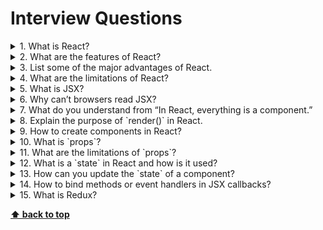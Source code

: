 # Interview Questions

<details>
<summary>1. What is React?</summary>

>#### Answer:
>* React is a front-end JavaScript library developed by Facebook in 2011.
>* It follows the component based approach which helps in building reusable UI components.
>* It is used for developing complex and interactive web and mobile UI.
>* Even though it was open-sourced only in 2015, it has one of the largest communities supporting it.
</details>

<details>
<summary>2. What are the features of React?</summary>

>#### Answer:
>* It uses the virtual DOM instead of the real DOM.
>* It uses server-side rendering.
>* It follows uni-directional data flow or data binding.
</details>

<details>
<summary>3. List some of the major advantages of React.</summary>

>#### Answer:
>* It increases the application’s performance.
>* It can be conveniently used on the client as well as server side.
>* Because of JSX, code’s readability increases.
>* React is easy to integrate with other frameworks like Meteor, Angular, etc.
>* Using React, writing UI test cases become extremely easy.
</details>

<details>
<summary>4. What are the limitations of React?</summary>

>#### Answer:
>* React is just a library, not a full-blown framework.
>* Its library is very large and takes time to understand.
>* It can be little difficult for the novice programmers to understand.
>* Coding gets complex as it uses inline templating and JSX.
</details>

<details>
<summary>5. What is JSX?</summary>

>#### Answer:
>JSX is a shorthand for JavaScript XML. This is a type of file used by React which utilizes the expressiveness of JavaScript along with HTML like template syntax.
>This makes the HTML file really easy to understand. This file makes applications robust and boosts its performance.
</details>

<details>
<summary>6. Why can’t browsers read JSX?</summary>

>#### Answer:
>Browsers can only read JavaScript objects but JSX in not a regular JavaScript object.
>Thus to enable a browser to read JSX, first, we need to transform JSX file into a JavaScript object using JSX transformers like Babel and then pass it to the browser.
</details>

<details>
<summary>7. What do you understand from “In React, everything is a component.”</summary>

>#### Answer:
>Components are the building blocks of a React application’s UI. These components split up the entire UI into small independent and reusable pieces.
>Then it renders each of these components independent of each other without affecting the rest of the UI.
</details>

<details>
<summary>8. Explain the purpose of `render()` in React.</summary>

>#### Answer:
>Each React component must have a `render()` mandatorily. It returns a single React element which is the representation of the native DOM component.
>If more than one HTML element needs to be rendered, then they must be grouped together inside one enclosing tag such as `<form>`, `<group>`, `<div>` etc.
>This function must be kept pure i.e., it must return the same result each time it is invoked.
</details>

<details>
<summary>9. How to create components in React?</summary>

>#### Answer:
>There are two possible ways to create a component.
> 1. **Function Components:** This is the simplest way to create a component. Those are pure JavaScript functions that accept props object as first parameter and return React elements:
>
>```jsx harmony
>function Greeting({ message }) {
>   return <h1>{`Hello, ${message}`}</h1>
>}
>```
>2. **Class Components:** You can also use ES6 class to define a component. The above function component can be written as:
>
>```jsx harmony
>class Greeting extends React.Component {
>   render() {
>     return <h1>{`Hello, ${this.props.message}`}</h1>
>   }
>}
>```
</details>

<details>
<summary>10. What is `props`?</summary>

>#### Answer:
>Props is the shorthand for Properties in React. They are read-only components which must be kept pure i.e. immutable.
>They are always passed down from the parent to the child components throughout the application.
>A child component can never send a prop back to the parent component.
>This help in maintaining the unidirectional data flow and are generally used to render the dynamically generated data.
</details>

<details>
<summary>11. What are the limitations of `props`?</summary>

>#### Answer:
>Props (short for properties) are a component’s configuration. Props are how components talk to each other.
>They are received from above component and immutable as far as the component receiving them is concerned. A component cannot change its props.
</details>

<details>
<summary>12. What is a `state` in React and how is it used?</summary>

>#### Answer:
>States are the heart of React components. States are the source of data and must be kept as simple as possible.
>Basically, states are the objects which determine components rendering and behavior.
>They are mutable unlike the props and create dynamic and interactive components. They are accessed via `this.state`.
</details>

<details>
<summary>13. How can you update the `state` of a component?</summary>

>#### Answer:
>State of a component can be updated using `this.setState()`.
</details>

<details>
<summary>14. How to bind methods or event handlers in JSX callbacks?</summary>

>#### Answer:
>There are 3 possible ways to achieve this:
>1.	**Binding in Constructor:** In JavaScript classes, the methods are not bound by default. The same thing applies for React event handlers defined as class methods. Normally we bind them in constructor.
>    ```javascript
>    class Component extends React.Componenet {
>      constructor(props) {
>        super(props)
>        this.handleClick = this.handleClick.bind(this)
>      }
>
>      handleClick() {
>        // ...
>      }
>    }
>    ```
>
>2. **Public class fields syntax:** If you don't like to use bind approach then *public class fields syntax* can be used to correctly bind callbacks.
>
>    ```jsx harmony
>    handleClick = () => {
>      console.log('this is:', this)
>    }
>    ```
>
>    ```jsx harmony
>    <button onClick={this.handleClick}>
>      {'Click me'}
>    </button>
>    ```
>3. **Arrow functions in callbacks:** You can use *arrow functions* directly in the callbacks.
>
>    ```jsx harmony
>    <button onClick={(event) => this.handleClick(event)}>
>      {'Click me'}
>    </button>
>    ```
>
>    **Note:** If the callback is passed as prop to child components, those components might do an extra re-rendering. In those cases, it is preferred to go with `.bind()` or *public class fields syntax* approach considering performance.
</details>

<details>
<summary>15. What is Redux?</summary>

>#### Answer:
>Redux is a predictable state container for JavaScript apps based on the Flux design pattern. Redux can be used together with React, or with any other view library. It is tiny (about 2kB) and has no dependencies.
</details>

**[⬆ back to top](#interview-questions)**
